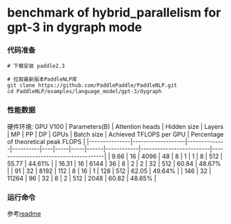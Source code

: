 # benchmark of hybrid_parallelism for gpt-3 in dygraph mode
### 代码准备
```
# 下载安装 paddle2.3

# 拉取最新版本PaddleNLP库
git clone https://github.com/PaddlePaddle/PaddleNLP.git
cd PaddleNLP/examples/language_model/gpt-3/dygraph

```
### 性能数据
硬件环境: GPU V100
| Parameters(B) |  Attention heads  | Hidden size  |  Layers  | MP | PP  | DP  | GPUs | Batch size | Achieved TFLOPS per GPU | Percentage of theoretical peak FLOPS  |
|---------------|-------------------|--------------|----------|----|-----|-----|------|------------|-------------------------|---------------------------------------|
| 9.66          | 16                | 4096         | 48       | 8  | 1   | 1   | 8    | 512        | 55.77                   | 44.61%                                |
| 16.31         | 16                | 6144         | 36       | 8  | 2   | 2   | 32   | 512        | 60.84                   | 48.67%                                |
| 91            | 32                | 8192         | 112      | 8  | 16  | 1   | 128  | 512        | 62.05                   | 49.64%                                |
| 146           | 32                | 11264        | 96       | 32 | 8   | 2   | 512  | 2048       | 60.82                   | 48.65%                                |


### 运行命令
参考[readme](https://github.com/sljlp/PaddleNLP/tree/develop/examples/language_model/gpt-3#readme)
